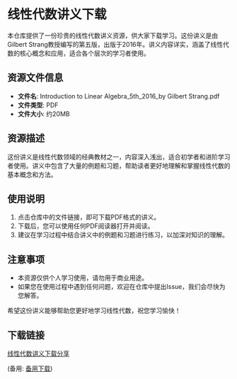 # 线性代数讲义下载

本仓库提供了一份珍贵的线性代数讲义资源，供大家下载学习。这份讲义是由Gilbert Strang教授编写的第五版，出版于2016年。讲义内容详实，涵盖了线性代数的核心概念和应用，适合各个层次的学习者使用。

## 资源文件信息

- **文件名**: Introduction to Linear Algebra_5th_2016_by Gilbert Strang.pdf
- **文件类型**: PDF
- **文件大小**: 约20MB

## 资源描述

这份讲义是线性代数领域的经典教材之一，内容深入浅出，适合初学者和进阶学习者使用。讲义中包含了大量的例题和习题，帮助读者更好地理解和掌握线性代数的基本概念和方法。

## 使用说明

1. 点击仓库中的文件链接，即可下载PDF格式的讲义。
2. 下载后，您可以使用任何PDF阅读器打开并阅读。
3. 建议在学习过程中结合讲义中的例题和习题进行练习，以加深对知识的理解。

## 注意事项

- 本资源仅供个人学习使用，请勿用于商业用途。
- 如果您在使用过程中遇到任何问题，欢迎在仓库中提出Issue，我们会尽快为您解答。

希望这份讲义能够帮助您更好地学习线性代数，祝您学习愉快！

## 下载链接
[线性代数讲义下载分享](https://pan.quark.cn/s/510693a1a6f9) 

(备用: [备用下载](https://pan.baidu.com/s/1GbXoQ6Emg_oIeiA_RCg-jg?pwd=1234))
